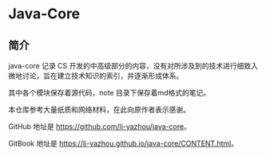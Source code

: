 # Java-Core


## 简介

java-core 记录 CS 开发的中高级部分的内容，没有对所涉及到的技术进行细致入微地讨论，旨在建立技术知识的索引，并逐渐形成体系。

其中各个模块保存着源代码，note 目录下保存着md格式的笔记。

本仓库参考大量纸质和网络材料，在此向原作者表示感谢。

GitHub 地址是 <https://github.com/li-yazhou/java-core>。

GitBook 地址是 <https://li-yazhou.github.io/java-core/CONTENT.html>。